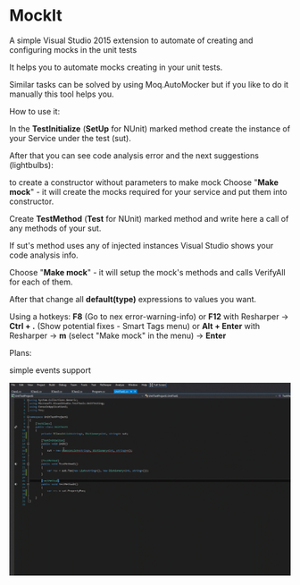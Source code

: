 # MockIt
A simple Visual Studio 2015 extension to automate of creating and configuring mocks in the unit tests

It helps you to automate mocks creating in your unit tests.

Similar tasks can be solved by using Moq.AutoMocker but if you like to do it manually this tool helps you.

How to use it:

In the **TestInitialize** (**SetUp** for NUnit) marked method create the instance of your Service under the test (sut).

After that you can see code analysis error and the next suggestions (lightbulbs):

to create a constructor without parameters
to make mock
 Choose "**Make mock**" - it will create the mocks required for your service and put them into constructor.

 Create **TestMethod** (**Test** for NUnit) marked method and write here a call of any methods of your sut.

 If sut's method uses any of injected instances Visual Studio shows your code analysis info.

 Choose "**Make mock**" - it will setup the mock's methods and calls VerifyAll for each of them.

 After that change all **default(type)** expressions to values you want.

 Using a hotkeys: **F8** (Go to nex error-warning-info) or **F12** with Resharper -> **Ctrl + .** (Show potential fixes - Smart Tags  menu) or **Alt + Enter** with Resharper -> **m** (select "Make mock" in the menu) -> **Enter**

Plans: 

simple events support

![alt tag](https://raw.githubusercontent.com/ycherkes/MockIt/master/MockIto.gif)
